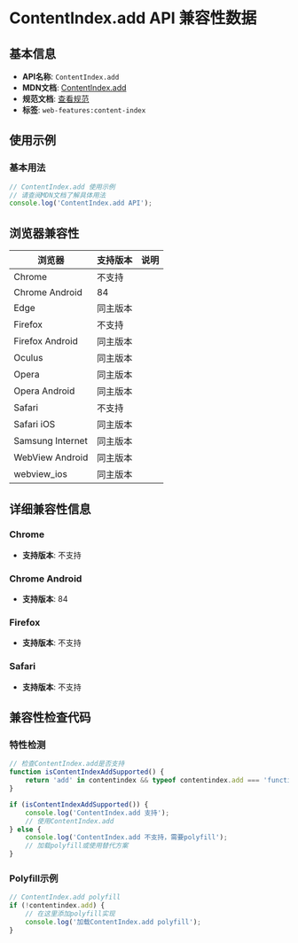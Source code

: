 # ContentIndex.add API 兼容性数据

## 基本信息

- **API名称**: `ContentIndex.add`
- **MDN文档**: [ContentIndex.add](https://developer.mozilla.org/docs/Web/API/ContentIndex/add)
- **规范文档**: [查看规范](https://wicg.github.io/content-index/spec/#content-index-add)
- **标签**: `web-features:content-index`

## 使用示例

### 基本用法

```javascript
// ContentIndex.add 使用示例
// 请查阅MDN文档了解具体用法
console.log('ContentIndex.add API');
```

## 浏览器兼容性

| 浏览器 | 支持版本 | 说明 |
|--------|----------|------|
| Chrome | 不支持 |  |
| Chrome Android | 84 |  |
| Edge | 同主版本 |  |
| Firefox | 不支持 |  |
| Firefox Android | 同主版本 |  |
| Oculus | 同主版本 |  |
| Opera | 同主版本 |  |
| Opera Android | 同主版本 |  |
| Safari | 不支持 |  |
| Safari iOS | 同主版本 |  |
| Samsung Internet | 同主版本 |  |
| WebView Android | 同主版本 |  |
| webview_ios | 同主版本 |  |

## 详细兼容性信息

### Chrome

- **支持版本**: 不支持

### Chrome Android

- **支持版本**: 84

### Firefox

- **支持版本**: 不支持

### Safari

- **支持版本**: 不支持

## 兼容性检查代码

### 特性检测

```javascript
// 检查ContentIndex.add是否支持
function isContentIndexAddSupported() {
    return 'add' in contentindex && typeof contentindex.add === 'function';
}

if (isContentIndexAddSupported()) {
    console.log('ContentIndex.add 支持');
    // 使用ContentIndex.add
} else {
    console.log('ContentIndex.add 不支持，需要polyfill');
    // 加载polyfill或使用替代方案
}
```

### Polyfill示例

```javascript
// ContentIndex.add polyfill
if (!contentindex.add) {
    // 在这里添加polyfill实现
    console.log('加载ContentIndex.add polyfill');
}
```

